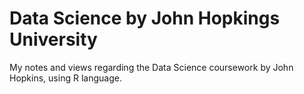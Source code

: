 # Data Science by John Hopkings University

My notes and views regarding the Data Science coursework by John Hopkins, using R language.
